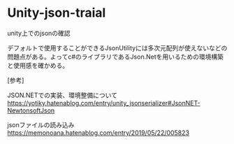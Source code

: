 # Unity-json-traial
unity上でのjsonの確認

デフォルトで使用することができるJsonUtilityには多次元配列が使えないなどの問題点がある。よってc#のライブラリであるJson.Netを用いるための環境構築と使用感を確かめる。

[参考]

JSON.NETでの実装、環境整備について
https://yotiky.hatenablog.com/entry/unity_jsonserializer#JsonNET-NewtonsoftJson

jsonファイルの読み込み
https://memonoana.hatenablog.com/entry/2019/05/22/005823
